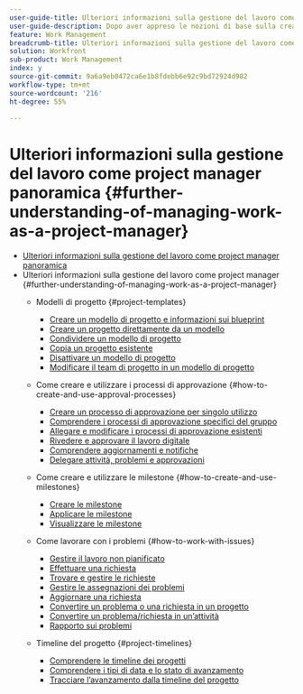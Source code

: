 ```yaml
---
user-guide-title: Ulteriori informazioni sulla gestione del lavoro come project manager panoramica
user-guide-description: Dopo aver appreso le nozioni di base sulla creazione, la pianificazione e la gestione dei progetti, è necessario conoscere alcuni altri aspetti per ottenere il massimo da Workfront.
feature: Work Management
breadcrumb-title: Ulteriori informazioni sulla gestione del lavoro come project manager panoramica
solution: Workfront
sub-product: Work Management
index: y
source-git-commit: 9a6a9eb0472ca6e1b8fdebb6e92c9bd72924d982
workflow-type: tm+mt
source-wordcount: '216'
ht-degree: 55%

---
```




# Ulteriori informazioni sulla gestione del lavoro come project manager panoramica {#further-understanding-of-managing-work-as-a-project-manager}

+ [Ulteriori informazioni sulla gestione del lavoro come project manager panoramica](overview.md)
+ Ulteriori informazioni sulla gestione del lavoro come project manager {#further-understanding-of-managing-work-as-a-project-manager}
   + Modelli di progetto {#project-templates}
      + [Creare un modello di progetto e informazioni sui blueprint](create-a-project-template.md)
      + [Creare un progetto direttamente da un modello](create-a-project-directly-from-a-template.md)
      + [Condividere un modello di progetto](share-a-project-template.md)
      + [Copia un progetto esistente](copy-an-existing-project.md)
      + [Disattivare un modello di progetto](deactivate-a-project-template.md)
      + [Modificare il team di progetto in un modello di progetto](edit-the-project-team-in-a-project-template.md)

   + Come creare e utilizzare i processi di approvazione {#how-to-create-and-use-approval-processes}
      + [Creare un processo di approvazione per singolo utilizzo](create-a-single-use-approval-process.md)
      + [Comprendere i processi di approvazione specifici del gruppo](group-specific-approval-processes.md)
      + [Allegare e modificare i processi di approvazione esistenti](attach-and-edit-existing-approval-processes.md)
      + [Rivedere e approvare il lavoro digitale](review-and-approve-digital-work.md)
      + [Comprendere aggiornamenti e notifiche](understand-updates-and-notifications.md)
      + [Delegare attività, problemi e approvazioni](delegate-approvals.md)

   + Come creare e utilizzare le milestone {#how-to-create-and-use-milestones}
      + [Creare le milestone](creating-milestones.md)
      + [Applicare le milestone](apply-milestones.md)
      + [Visualizzare le milestone](view-milestones.md)

   + Come lavorare con i problemi {#how-to-work-with-issues}
      + [Gestire il lavoro non pianificato](handle-unplanned-work.md)
      + [Effettuare una richiesta](make-a-request.md)
      + [Trovare e gestire le richieste](find-requests.md)
      + [Gestire le assegnazioni dei problemi](manage-issue-assignments.md)
      + [Aggiornare una richiesta](update-a-request.md)
      + [Convertire un problema o una richiesta in un progetto](create-a-project-from-a-request.md)
      + [Convertire un problema/richiesta in un’attività](convert-issues-to-other-work-items.md)
      + [Rapporto sui problemi](report-on-issues.md)

   + Timeline del progetto {#project-timelines}
      + [Comprendere le timeline dei progetti](understand-project-timelines.md)
      + [Comprendere i tipi di data e lo stato di avanzamento](understand-task-dates-and-progress-status.md)
      + [Tracciare l’avanzamento dalla timeline del progetto](track-work-progress-from-the-project-timeline.md)


